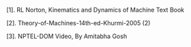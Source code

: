 
[1]. RL Norton, Kinematics and Dynamics of Machine Text Book

[2]. Theory-of-Machines-14th-ed-Khurmi-2005 (2)

[3]. NPTEL-DOM Video, By Amitabha Gosh
